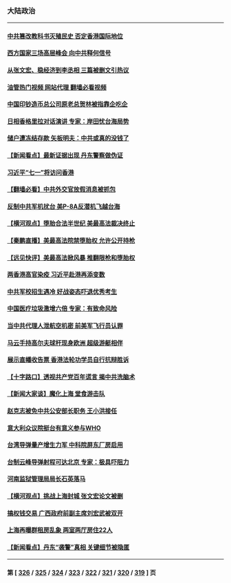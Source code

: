 ### 大陆政治
---
#### [中共篡改教科书灭殖民史 否定香港国际地位](../../pages/ncid277/n13767369.md?06260045) 
#### [西方国家三场高层峰会 向中共释何信号](../../pages/ncid277/n13766976.md?06260045) 
#### [从张文宏、稳经济到李丞相 三篇被删文引热议](../../pages/ncid277/n13767175.md?06260045) 
#### [油管热门视频 网站代理 翻墙必看视频](http://209.222.30.114:81/youtube.html?06260045)
#### [中国印钞造币总公司原老总贺林被指靠企吃企](../../pages/ncid277/n13767238.md?06260045) 
#### [日相香格里拉对话演讲 专家：岸田忧台海局势](../../pages/ncid277/n13767253.md?06260045) 
#### [储户遭冻结存款 矢板明夫：中共或真的没钱了](../../pages/ncid277/n13767097.md?06260045) 
#### [【新闻看点】最新证据出现 丹东警察做伪证](../../pages/ncid277/n13766939.md?06260045) 
#### [习近平“七一”将访问香港](../../pages/ncid277/n13767057.md?06260045) 
#### [【翻墙必看】中共外交官放假消息被抓包](../../pages/ncid277/n13767092.md?06260045) 
#### [反制中共军机扰台 美P-8A反潜机飞越台海](../../pages/ncid277/n13766803.md?06260045) 
#### [【横河观点】堕胎合法半世纪 美最高法裁决终止](../../pages/ncid277/n13766985.md?06260045) 
#### [【秦鹏直播】美最高法院禁堕胎权 允许公开持枪](../../pages/ncid277/n13766980.md?06260045) 
#### [【远见快评】美最高法掀风暴 推翻限枪和堕胎权](../../pages/ncid277/n13766978.md?06260045) 
#### [两香港高官染疫 习近平赴港再添变数](../../pages/ncid277/n13766944.md?06260045) 
#### [中共军校招生遇冷 好战姿态吓退优秀考生](../../pages/ncid277/n13766945.md?06260045) 
#### [中国医疗垃圾激增六倍 专家：有致命风险](../../pages/ncid277/n13766916.md?06260045) 
#### [当中共代理人泄航空机密 前美军飞行员认罪](../../pages/ncid277/n13766866.md?06260045) 
#### [马云手持高尔夫球杆现身欧洲 超级游艇相伴](../../pages/ncid277/n13766536.md?06260045) 
#### [展示直幡收告票 香港法轮功学员自行抗辩胜诉](../../pages/ncid277/n13766813.md?06260045) 
#### [【十字路口】透视共产党百年谎言 揭中共洗脑术](../../pages/ncid277/n13766701.md?06260045) 
#### [【新闻大家谈】魔化上海 堂食游击队](../../pages/ncid277/n13766703.md?06260045) 
#### [赵克志被免中共公安部长职务 王小洪接任](../../pages/ncid277/n13766655.md?06260045) 
#### [意大利众议院挺台有意义参与WHO](../../pages/ncid277/n13766667.md?06260045) 
#### [台湾导弹量产增生力军 中科院屏东厂房启用](../../pages/ncid277/n13766607.md?06260045) 
#### [台制云峰导弹射程可达北京 专家：极具吓阻力](../../pages/ncid277/n13766539.md?06260045) 
#### [河南监狱管理局局长石英落马](../../pages/ncid277/n13766598.md?06260045) 
#### [【横河观点】挑战上海封城 张文宏论文被删](../../pages/ncid277/n13766249.md?06260045) 
#### [搞权钱交易 广西政府前副主席刘宏武被双开](../../pages/ncid277/n13766504.md?06260045) 
#### [上海再曝群租房乱象 两室两厅房住22人](../../pages/ncid277/n13766431.md?06260045) 
#### [【新闻看点】丹东“袭警”真相 关键细节被隐匿](../../pages/ncid277/n13766190.md?06260045) 

---
#### 第 [ [326](./326.md?06260045) / [325](./325.md?06260045) / [324](./324.md?06260045) / [323](./323.md?06260045) / [322](./322.md?06260045) / [321](./321.md?06260045) / [320](./320.md?06260045) / [319](./319.md?06260045) ] 页
